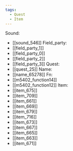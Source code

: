 ```yaml
---
tags:
  - Quest
  - Item
---
```

Sound:
- [[sound_546]]
Field_party:
- [[field_party_1]]
- [[field_party_0]]
- [[field_party_2]]
- [[field_party_3]]
Quest:
- [[quest_25]]
Name:
- [[name_65278]]
Fn:
- [[m5402_function14]]
- [[m5402_function12]]
Item:
- [[item_675]]
- [[item_709]]
- [[item_661]]
- [[item_669]]
- [[item_679]]
- [[item_716]]
- [[item_673]]
- [[item_667]]
- [[item_665]]
- [[item_663]]
- [[item_671]]
